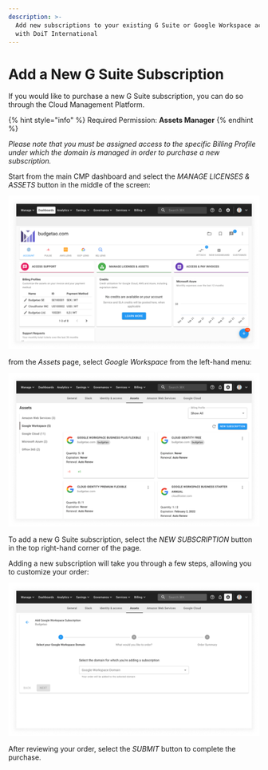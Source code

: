 ```yaml
---
description: >-
  Add new subscriptions to your existing G Suite or Google Workspace account
  with DoiT International
---
```


# Add a New G Suite Subscription

If you would like to purchase a new G Suite subscription, you can do so through the Cloud Management Platform.

{% hint style="info" %}
Required Permission: **Assets Manager**
{% endhint %}

_Please note that you must be assigned access to the specific Billing Profile under which the domain is managed in order to purchase a new subscription._

Start from the main CMP dashboard and select the _MANAGE LICENSES & ASSETS_ button in the middle of the screen:

![A screenshot of the CMP dashboard](../.gitbook/assets/dashboard.png)

from the _Assets_ page, select _Google Workspace_ from the left-hand menu:

![A screenshot showing the Google Workspace screen](../.gitbook/assets/google-workspace-screen.png)

To add a new G Suite subscription, select the _NEW SUBSCRIPTION_ button in the top right-hand corner of the page.

Adding a new subscription will take you through a few steps, allowing you to customize your order:

![A screenshot showing the Google Workspace screen](../.gitbook/assets/google-workspace-new.png)

After reviewing your order, select the _SUBMIT_ button to complete the purchase.
